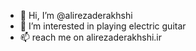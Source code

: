 - 👋 Hi, I’m @alirezaderakhshi
- 👀 I’m interested in playing electric guitar
- 📫 reach me on alirezaderakhshi.ir 

<!---
alirezaderakhshi/alirezaderakhshi is a ✨ special ✨ repository because its `README.md` (this file) appears on your GitHub profile.
You can click the Preview link to take a look at your changes.
--->
